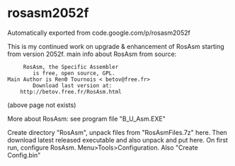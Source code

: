 # rosasm2052f
Automatically exported from code.google.com/p/rosasm2052f

This is my continued work on upgrade & enhancement of RosAsm starting from version 2052f.
main info about RosAsm from source:


         RosAsm, the Specific Assembler
            is free, open source, GPL.
    Main Author is RenΘ Tournois < betov@free.fr>        
            Download last version at:
        http://betov.free.fr/RosAsm.html

(above page not exists)

More about RosAsm: see program file "B_U_Asm.EXE"

Create directory "RosAsm", unpack files from "RosAsmFiles.7z" here.
Then download latest released executable and also unpack and put here.
On first run, configure RosAsm. Menu>Tools>Configuration. Also "Create Config.bin"
